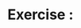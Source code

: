 # Exercise <number>: <title>

<exercise intro/overview>

## Task 1: <task title>

1. Numbered step
2. Numbered step
3. etc.

## Task n: <task title>

## Summary / Check your work

<summary/verification steps>